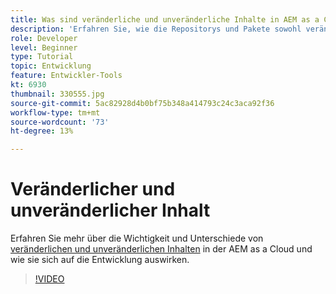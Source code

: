 ```yaml
---
title: Was sind veränderliche und unveränderliche Inhalte in AEM as a Cloud Service?
description: 'Erfahren Sie, wie die Repositorys und Pakete sowohl veränderliche als auch unveränderliche Inhalte verwenden und warum dies in AEM als Cloud Service wichtig ist. '
role: Developer
level: Beginner
type: Tutorial
topic: Entwicklung
feature: Entwickler-Tools
kt: 6930
thumbnail: 330555.jpg
source-git-commit: 5ac82928d4b0bf75b348a414793c24c3aca92f36
workflow-type: tm+mt
source-wordcount: '73'
ht-degree: 13%

---
```



# Veränderlicher und unveränderlicher Inhalt

Erfahren Sie mehr über die Wichtigkeit und Unterschiede von [veränderlichen und unveränderlichen Inhalten](https://experienceleague.adobe.com/docs/experience-manager-cloud-service/implementing/developing/aem-project-content-package-structure.html?lang=de) in der AEM as a Cloud und wie sie sich auf die Entwicklung auswirken.

>[!VIDEO](https://video.tv.adobe.com/v/330555/?quality=12&learn=on)